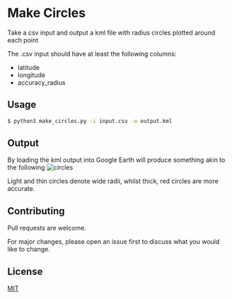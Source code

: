 # Make Circles

Take a csv input and output a kml file with radius circles plotted around each point

The .csv input should have at least the following columns:
- latitude
- longitude
- accuracy_radius

## Usage
```bash
$ python3 make_circles.py -i input.csv -o output.kml
```

## Output
By loading the kml output into Google Earth will produce something akin to the following
![circles](https://github.com/cybercdh/make-circles/blob/media/circles.png?raw=true)

Light and thin circles denote wide radii, whilst thick, red circles are more accurate.

## Contributing
Pull requests are welcome. 

For major changes, please open an issue first to discuss what you would like to change.

## License
[MIT](https://choosealicense.com/licenses/mit/)